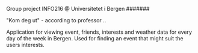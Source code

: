 Group project
INFO216
@ Universitetet i Bergen
#######


"Kom deg ut" - according to professor ..

Application for viewing event, friends, interests and weather data for every day of the week in Bergen.
Used for finding an event that might suit the users interests.

